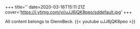 +++
title=''
date=2020-03-16T15:11:21Z
cover='https://i.ytimg.com/vi/uJJ6jQK8peo/sddefault.jpg'
+++

All content belongs to GlennBeck.
{{< youtube uJJ6jQK8peo >}}
